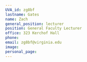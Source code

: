 ```yaml
---
UVA_id: zg8bf
lastname: Gates
name: Zach
general_position: lecturer
position: General Faculty Lecturer
office: 323 Kerchof Hall
phone: 
email: zg8bf@virginia.edu
image: 
personal_page:
---
```

